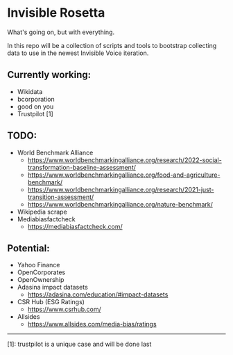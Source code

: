 # Invisible Rosetta

What's going on, but with everything. 

In this repo will be a collection of scripts and tools to bootstrap collecting 
data to use in the newest Invisible Voice iteration. 

## Currently working:
- Wikidata
- bcorporation
- good on you
- Trustpilot [1]

## TODO:
- World Benchmark Alliance
    - https://www.worldbenchmarkingalliance.org/research/2022-social-transformation-baseline-assessment/
    - https://www.worldbenchmarkingalliance.org/food-and-agriculture-benchmark/
    - https://www.worldbenchmarkingalliance.org/research/2021-just-transition-assessment/
    - https://www.worldbenchmarkingalliance.org/nature-benchmark/
- Wikipedia scrape
- Mediabiasfactcheck
    - https://mediabiasfactcheck.com/

## Potential:
- Yahoo Finance
- OpenCorporates
- OpenOwnership
- Adasina impact datasets 
    - https://adasina.com/education/#impact-datasets
- CSR Hub (ESG Ratings)
    - https://www.csrhub.com/
- Allsides
    - https://www.allsides.com/media-bias/ratings

---
[1]: trustpilot is a unique case and will be done last

